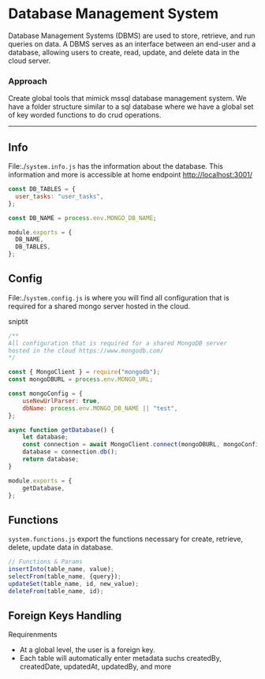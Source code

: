 # Database Management System

Database Management Systems (DBMS) are used to store, retrieve, and run queries on data. A DBMS serves as an interface between an end-user and a database, allowing users to create, read, update, and delete data in the cloud server.

### Approach

Create global tools that mimick mssql database management system. We have a folder structure similar to a sql database where we have a global set of key worded functions to do crud operations.

<hr />

## Info 
File:./`system.info.js` has the information about the database. This information and more is accessible at home endpoint [http://localhost:3001/](http://localhost:3001/)


```js
const DB_TABLES = {
  user_tasks: "user_tasks",
};

const DB_NAME = process.env.MONGO_DB_NAME;

module.exports = {
  DB_NAME,
  DB_TABLES,
};
```

## Config

File:./`system.config.js` is where you will find all configuration that is required for a shared mongo server hosted in the cloud.

sniptit

```js
/**
All configuration that is required for a shared MongoDB server
hosted in the cloud https://www.mongodb.com/
*/

const { MongoClient } = require("mongodb");
const mongoDBURL = process.env.MONGO_URL;

const mongoConfig = {
	useNewUrlParser: true,
	dbName: process.env.MONGO_DB_NAME || "test",
};

async function getDatabase() {
	let database;
	const connection = await MongoClient.connect(mongoDBURL, mongoConfig);
	database = connection.db();
	return database;
}

module.exports = {
	getDatabase,
};

```

## Functions

`system.functions.js` export the functions necessary for create, retrieve, delete, update data in database.

```js
// Functions & Params
insertInto(table_name, value);
selectFrom(table_name, {query});
updateSet(table_name, id, new_value);
deleteFrom(table_name, id);
```
## Foreign Keys Handling
Requirenments

- At a global level, the user is a foreign key.
- Each table will automatically enter metadata suchs createdBy, createdDate, updatedAt, updatedBy, and more
